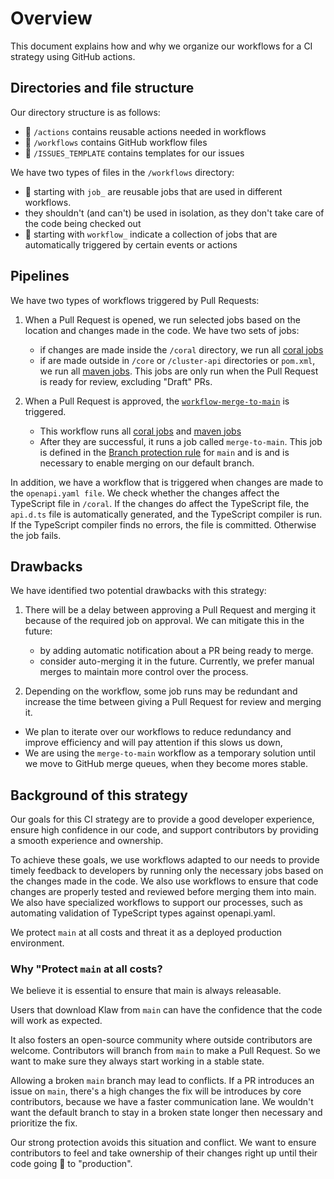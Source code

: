 # Overview

This document explains how and why we organize our workflows for a CI strategy using GitHub actions.

## Directories and file structure

Our directory structure is as follows:

- 📁 `/actions` contains reusable actions needed in workflows
- 📁 `/workflows` contains GitHub workflow files
- 📁 `/ISSUES_TEMPLATE` contains  templates for our issues

We have two types of files in the `/workflows` directory:
-  📄 starting with `job_` are reusable jobs that are used in different workflows.
  - they shouldn't (and can't) be used in isolation, as they don't take care of the code being checked out
-  📄 starting with `workflow_` indicate a collection of jobs that are automatically triggered by certain events or actions

## Pipelines 

We have two types of workflows triggered by Pull Requests:

1. When a Pull Request is opened, we run selected jobs based on the location and changes made in the code. We have two sets of jobs:
   - if changes are made inside the `/coral` directory, we run all [coral jobs](./workflows/jobs-coral.yaml)
   - if are made outside in `/core` or `/cluster-api` directories or `pom.xml`, we run all [maven jobs](./workflows/jobs-maven.yaml). This jobs are only run when the Pull Request is ready for review, excluding "Draft" PRs.
   
2. When a Pull Request is approved, the [`workflow-merge-to-main`](./workflows/workflow-merge-to-main.yaml) is triggered.
   - This workflow runs all [coral jobs](./workflows/jobs-coral.yaml) and [maven jobs](./workflows/jobs-maven.yaml)
   - After they are successful, it runs a job called `merge-to-main`. This job is defined in the [Branch protection rule](https://docs.github.com/en/repositories/configuring-branches-and-merges-in-your-repository/defining-the-mergeability-of-pull-requests/managing-a-branch-protection-rule)  for `main` and is and is necessary to enable merging on our default branch.

In addition, we have a workflow that is triggered when changes are made to the `openapi.yaml file`. We  check whether the changes affect the TypeScript file in `/coral`. If the changes do affect the TypeScript file, the `api.d.ts` file is automatically generated, and the TypeScript compiler is run. If the TypeScript compiler finds no errors, the file is committed. Otherwise the job fails.

## Drawbacks

We have identified two potential drawbacks with this strategy:

1. There will be a delay between approving a Pull Request and merging it because of the required job on approval. We can mitigate this in the future:
   - by adding automatic notification about a PR being ready to merge. 
   - consider auto-merging it in the future. Currently, we prefer manual merges to maintain more control over the process. 

2. Depending on the workflow, some job runs may be redundant and increase the time between giving a Pull Request for review and merging it.
  - We plan to iterate over our workflows to reduce redundancy and improve efficiency and will pay attention if this slows us down,
  - We are using the `merge-to-main` workflow as a temporary solution until we move to GitHub merge queues, when they become mores stable.


## Background of this strategy

Our goals for this CI strategy are to provide a good developer experience, ensure high confidence in our code, and support contributors by providing a smooth experience and ownership.

To achieve these goals, we use workflows adapted to our needs to provide timely feedback to developers by running only the necessary jobs based on the changes made in the code. We also use workflows to ensure that code changes are properly tested and reviewed before merging them into main. We also have specialized workflows to support our processes, such as automating validation of TypeScript types against openapi.yaml.

We protect `main` at all costs and threat it as a deployed production environment.

### Why "Protect `main` at all costs? 

We believe it is essential to ensure that main is always releasable. 

Users that download Klaw from `main` can have the confidence that the code will work as expected.


It also fosters an open-source community where outside contributors are welcome. Contributors will branch from `main` to make a Pull Request. So we want to make sure they always start working in a stable state.

Allowing a broken `main` branch may lead to conflicts. If a PR introduces an issue on `main`, there's a high changes the fix will be introduces by core contributors, because we have a faster communication lane. We wouldn't want the default branch to stay in a broken state longer then necessary and prioritize the fix.

Our strong protection avoids this situation and conflict. We want to ensure contributors to feel and take ownership of their changes right up until their code going 🚢 to "production". 






